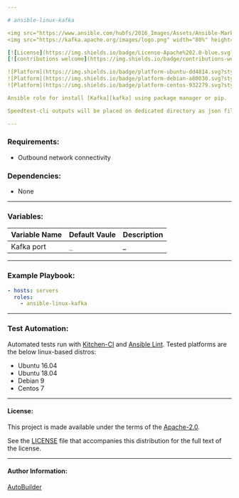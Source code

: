```yaml
---

# ansible-linux-kafka

<img src="https://www.ansible.com/hubfs/2016_Images/Assets/Ansible-Mark-Large-RGB-Pool.png?hsLang=en-us" width="10%" height="10%" alt="Ansible logo" align="right"/>
<img src="https://kafka.apache.org/images/logo.png" width="80%" height="80%" alt="Ansible logo" align="right"/>

[![License](https://img.shields.io/badge/License-Apache%202.0-blue.svg?style=flat)](https://opensource.org/licenses/Apache-2.0)
[![contributions welcome](https://img.shields.io/badge/contributions-welcome-brightgreen.svg?style=flat)](https://github.com/autobuilder/ansible-linux-kafka/issues)

![Platform](https://img.shields.io/badge/platform-ubuntu-dd4814.svg?style=flat) 
![Platform](https://img.shields.io/badge/platform-debian-a80030.svg?style=flat) 
![Platform](https://img.shields.io/badge/platform-centos-932279.svg?style=flat)

Ansible role for install [Kafka][kafka] using package manager or pip.

Speedtest-cli outputs will be placed on dedicated directory as json files.

---
```


### Requirements:

* Outbound network connectivity

### Dependencies:

* None

---

### Variables:

| Variable Name | Default Vaule                             | Description               |
|:--------------|:------------------------------------------|:--------------------------|
| Kafka port    | ```_```                                   | _                         |

---

### Example Playbook:

```yaml
- hosts: servers
  roles:
    - ansible-linux-kafka
```

---

### Test Automation:

Automated tests run with [Kitchen-CI][kitchenci] and [Ansible Lint][ansiblelint].
Tested platforms are the below linux-based distros:

* Ubuntu 16.04
* Ubuntu 18.04
* Debian 9
* Centos 7

---

#### License:

This project is made available under the terms of the [Apache-2.0][apache2].

See the [LICENSE][license] file that accompanies this distribution for the full text of the license.

---

#### Author Information:

[AutoBuilder][autobuilder]

[kafka]: https://kafka.apache.org/
[kitchenci]: https://kitchen.ci
[apache2]: https://www.apache.org/licenses/LICENSE-2.0.html
[license]: https://github.com/autobuilder/ansible-linux-kafka/blob/master/LICENSE
[autobuilder]: https://github.com/autobuilder
[ansiblelint]: https://docs.ansible.com/ansible-lint/